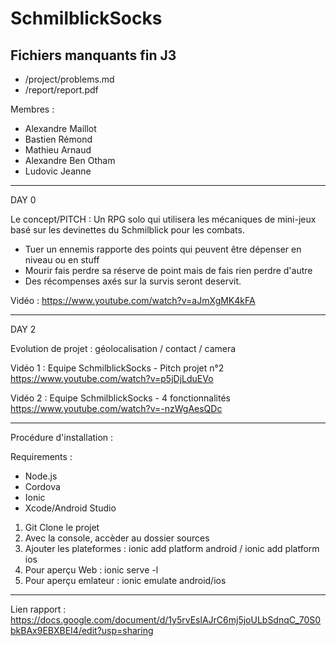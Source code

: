 # SchmilblickSocks

## Fichiers manquants fin J3

- /project/problems.md
- /report/report.pdf


Membres :

- Alexandre Maillot
- Bastien Rémond
- Mathieu Arnaud
- Alexandre Ben Otham
- Ludovic Jeanne

------------------------------

DAY 0

Le concept/PITCH : Un RPG solo qui utilisera les mécaniques de mini-jeux basé sur les devinettes du Schmilblick pour les combats.

 - Tuer un ennemis rapporte des points qui peuvent être dépenser en niveau ou en stuff
 - Mourir fais perdre sa réserve de point mais de fais rien perdre d'autre
 - Des récompenses axés sur la survis seront deservit.
 
 Vidéo : 
 https://www.youtube.com/watch?v=aJmXgMK4kFA

------------------------------

DAY 2

Evolution de projet : géolocalisation / contact / camera

Vidéo 1 : Equipe SchmilblickSocks - Pitch projet n°2
https://www.youtube.com/watch?v=p5jDjLduEVo

Vidéo 2 : Equipe SchmilblickSocks - 4 fonctionnalités
https://www.youtube.com/watch?v=-nzWgAesQDc

------------------------------

Procédure d'installation : 

Requirements : 
- Node.js
- Cordova
- Ionic
- Xcode/Android Studio

1) Git Clone le projet
2) Avec la console, accèder au dossier sources
3) Ajouter les plateformes : ionic add platform android / ionic add platform ios
4) Pour aperçu Web : ionic serve -l
5) Pour aperçu emlateur : ionic emulate android/ios

------------------------------

Lien rapport : https://docs.google.com/document/d/1y5rvEslAJrC6mj5joULbSdnqC_70S0bkBAx9EBXBEI4/edit?usp=sharing


